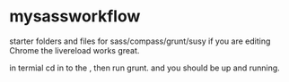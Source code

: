 mysassworkflow
==============

starter folders and files for sass/compass/grunt/susy
if you are editing Chrome the livereload works great.

in termial
cd in to the <project file/>, then run grunt. and you should be up and running.
